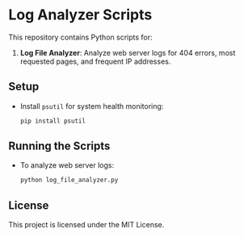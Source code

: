 # Log Analyzer Scripts

This repository contains Python scripts for:

1. **Log File Analyzer**: Analyze web server logs for 404 errors, most requested pages, and frequent IP addresses.

## Setup

- Install `psutil` for system health monitoring:
  ```bash
  pip install psutil
  ```

## Running the Scripts

- To analyze web server logs:
  ```bash
  python log_file_analyzer.py
  ```

## License

This project is licensed under the MIT License.
